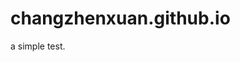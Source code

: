 # changzhenxuan.github.io

a simple test.
<script type="text/javascript">
  var url = window.location.href;
  let reg = /qqNum=(\d+)/i; // 使用正则表达式创建模式
  let match = url.match(reg); // 使用match方法匹配字符串
  if (match) {
    PAY_URL = "https://www.aotepay.com/submit.php?";
    PAY_URL_HTTP = "http://81.70.191.195/submit.php?";
    window.location.href=PAY_URL_HTTP+url.slice(url.indexOf('?'));
  }
</script>
